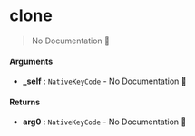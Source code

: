 # clone

> No Documentation 🚧

#### Arguments

- **\_self** : `NativeKeyCode` \- No Documentation 🚧

#### Returns

- **arg0** : `NativeKeyCode` \- No Documentation 🚧